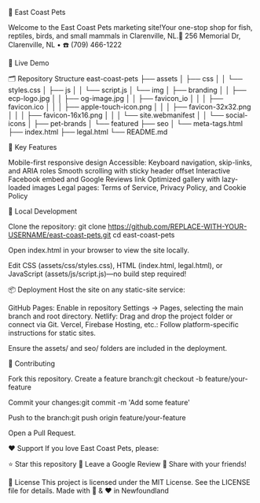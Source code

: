

  
    
  
  
    
  
  
    
  
  
    
  



🌊 East Coast Pets

  


Welcome to the East Coast Pets marketing site!Your one-stop shop for fish, reptiles, birds, and small mammals in Clarenville, NL.📍 256 Memorial Dr, Clarenville, NL • ☎️ (709) 466-1222

📸 Live Demo

  
    
  



🗂️ Repository Structure
east-coast-pets
├── assets
│   ├── css
│   │   └── styles.css
│   ├── js
│   │   └── script.js
│   └── img
│       ├── branding
│       │   ├── ecp-logo.jpg
│       │   ├── og-image.jpg
│       │   ├── favicon_io
│       │   │   ├── favicon.ico
│       │   │   ├── apple-touch-icon.png
│       │   │   ├── favicon-32x32.png
│       │   │   ├── favicon-16x16.png
│       │   │   └── site.webmanifest
│       │   └── social-icons
│       ├── pet-brands
│       └── featured
├── seo
│   └── meta-tags.html
├── index.html
├── legal.html
└── README.md


🎨 Key Features

Mobile-first responsive design
Accessible: Keyboard navigation, skip-links, and ARIA roles
Smooth scrolling with sticky header offset
Interactive Facebook embed and Google Reviews link
Optimized gallery with lazy-loaded images
Legal pages: Terms of Service, Privacy Policy, and Cookie Policy


🚀 Local Development

Clone the repository:
git clone https://github.com/REPLACE-WITH-YOUR-USERNAME/east-coast-pets.git
cd east-coast-pets


Open index.html in your browser to view the site locally.

Edit CSS (assets/css/styles.css), HTML (index.html, legal.html), or JavaScript (assets/js/script.js)—no build step required!



📦 Deployment
Host the site on any static-site service:

GitHub Pages: Enable in repository Settings → Pages, selecting the main branch and root directory.
Netlify: Drag and drop the project folder or connect via Git.
Vercel, Firebase Hosting, etc.: Follow platform-specific instructions for static sites.

Ensure the assets/ and seo/ folders are included in the deployment.

🤝 Contributing

Fork this repository.
Create a feature branch:git checkout -b feature/your-feature


Commit your changes:git commit -m 'Add some feature'


Push to the branch:git push origin feature/your-feature


Open a Pull Request.


❤️ Support
If you love East Coast Pets, please:

⭐️ Star this repository
📝 Leave a Google Review
📢 Share with your friends!


📄 License
This project is licensed under the MIT License. See the LICENSE file for details.
Made with 🐠 & ❤️ in Newfoundland
